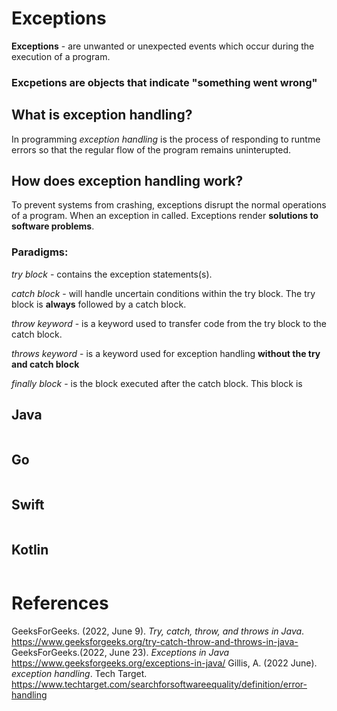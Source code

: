 # Exceptions 

**Exceptions** - are unwanted or unexpected events 
		 which occur during the execution 
 		 of a program. 
### Excpetions are objects that indicate "something went wrong" 

## What is exception handling? 
In programming *exception handling* is
the process of responding to runtme errors
so that the regular flow of the program remains
uninterupted.

## How does exception handling work? 
To prevent systems from crashing, 
exceptions disrupt the normal 
operations of a program. When an
exception in called. Exceptions 
render **solutions to software 
problems**.
 
### Paradigms:
*try block* - contains the exception statements(s). 

*catch block* - will handle uncertain conditions within 
	        the try block. The try block is **always** 
		followed by a catch block. 
		
*throw keyword* - is a keyword used to transfer code from the try 
	  block to the catch block. 
	  
*throws keyword* - is a keyword used for exception handling **without the try and catch block**

*finally block* - is the block executed after the catch block. 
		  This block is  


## Java 
``` java 

``` 
## Go 
``` go 

``` 
## Swift 
``` swift 

```
## Kotlin 
``` kotlin 

```  
# References 
GeeksForGeeks. (2022, June 9). *Try, catch, throw, and throws in Java*. <https://www.geeksforgeeks.org/try-catch-throw-and-throws-in-java->
GeeksForGeeks.(2022, June 23). *Exceptions in Java* <https://www.geeksforgeeks.org/exceptions-in-java/>
Gillis, A. (2022 June). *exception handling*. Tech Target. <https://www.techtarget.com/searchforsoftwareequality/definition/error-handling>  
